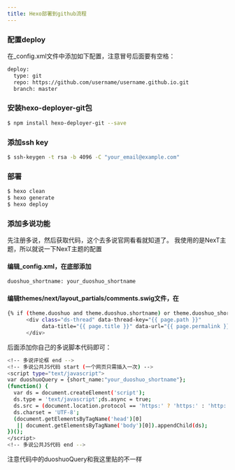```yaml
---
title: Hexo部署到github流程
---
```



### 配置deploy
在_config.xml文件中添加如下配置，注意冒号后面要有空格：
``` bash
deploy:
  type: git
  repo: https://github.com/username/username.github.io.git
  branch: master
```

### 安装hexo-deployer-git包
``` bash
$ npm install hexo-deployer-git --save
```

###  添加ssh key
``` bash
$ ssh-keygen -t rsa -b 4096 -C "your_email@example.com"
```

###  部署
``` bash
$ hexo clean
$ hexo generate
$ hexo deploy
```

### 添加多说功能
先注册多说，然后获取代码，这个去多说官网看看就知道了。
我使用的是NexT主题，所以就说一下NexT主题的配置
#### 编辑_config.xml，在底部添加
``` bash
duoshuo_shortname: your_duoshuo_shortname
```
#### 编辑themes/next/layout_partials/comments.swig文件，在
``` bash
{% if (theme.duoshuo and theme.duoshuo.shortname) or theme.duoshuo_shortname %}
      <div class="ds-thread" data-thread-key="{{ page.path }}"
           data-title="{{ page.title }}" data-url="{{ page.permalink }}">
      </div>
```
后面添加你自己的多说脚本代码即可：
``` bash
<!-- 多说评论框 end -->
<!-- 多说公共JS代码 start (一个网页只需插入一次) -->
<script type="text/javascript">
var duoshuoQuery = {short_name:"your_duoshuo_shortname"};
(function() {
  var ds = document.createElement('script');
  ds.type = 'text/javascript';ds.async = true;
  ds.src = (document.location.protocol == 'https:' ? 'https:' : 'http:') + '//static.duoshuo.com/embed.js';
  ds.charset = 'UTF-8';
  (document.getElementsByTagName('head')[0] 
   || document.getElementsByTagName('body')[0]).appendChild(ds);
})();
</script>
<!-- 多说公共JS代码 end -->
```
注意代码中的duoshuoQuery和我这里贴的不一样
